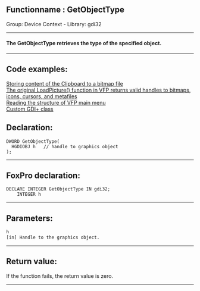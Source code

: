 <link rel="stylesheet" type="text/css" href="../../css/win32api.css">  
<link rel="stylesheet" href="https://cdnjs.cloudflare.com/ajax/libs/font-awesome/4.7.0/css/font-awesome.min.css">

## Functionname : GetObjectType
Group: Device Context - Library: gdi32    
***  


#### The GetObjectType retrieves the type of the specified object.
***  


## Code examples:
[Storing content of the Clipboard to a bitmap file](../../samples/sample_189.md)  
[The original LoadPicture() function in VFP returns valid handles to bitmaps, icons, cursors, and metafiles](../../samples/sample_296.md)  
[Reading the structure of VFP main menu](../../samples/sample_337.md)  
[Custom GDI+ class](../../samples/sample_450.md)  

## Declaration:
```foxpro  
DWORD GetObjectType(
  HGDIOBJ h   // handle to graphics object
);  
```  
***  


## FoxPro declaration:
```foxpro  
DECLARE INTEGER GetObjectType IN gdi32;
	INTEGER h  
```  
***  


## Parameters:
```txt  
h
[in] Handle to the graphics object.  
```  
***  


## Return value:
If the function fails, the return value is zero.   
***  

